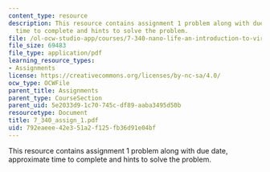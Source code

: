 ```yaml
---
content_type: resource
description: This resource contains assignment 1 problem along with due date, approximate
  time to complete and hints to solve the problem.
file: /ol-ocw-studio-app/courses/7-340-nano-life-an-introduction-to-virus-structure-and-assembly-fall-2005/792eaeee42e351a2f125fb36d91e04bf_7_340_assign_1.pdf
file_size: 69483
file_type: application/pdf
learning_resource_types:
- Assignments
license: https://creativecommons.org/licenses/by-nc-sa/4.0/
ocw_type: OCWFile
parent_title: Assignments
parent_type: CourseSection
parent_uid: 5e2033d9-1c70-745c-df89-aaba3495d50b
resourcetype: Document
title: 7_340_assign_1.pdf
uid: 792eaeee-42e3-51a2-f125-fb36d91e04bf
---
```

This resource contains assignment 1 problem along with due date, approximate time to complete and hints to solve the problem.